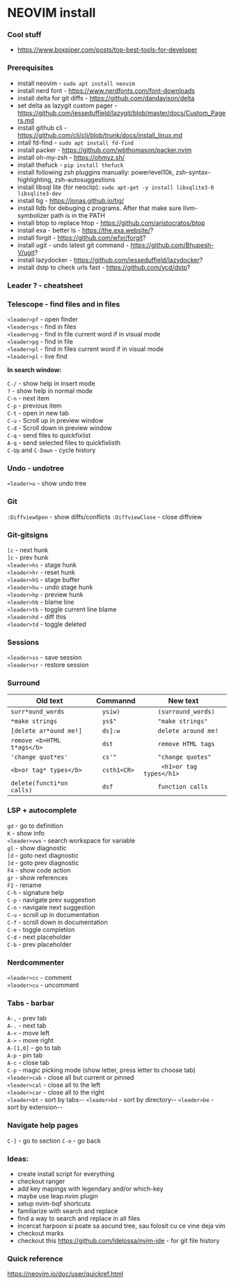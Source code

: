# NEOVIM install

### Cool stuff
- https://www.boxpiper.com/posts/top-best-tools-for-developer

 ### Prerequisites
- install neovim - `sudo apt install neovim`
- install nerd font - https://www.nerdfonts.com/font-downloads
- install delta for git diffs - https://github.com/dandavison/delta
- set delta as lazygit custom pager - https://github.com/jesseduffield/lazygit/blob/master/docs/Custom_Pagers.md
- install github cli - https://github.com/cli/cli/blob/trunk/docs/install_linux.md
- intall fd-find - `sudo apt install fd-find`
- install packer - https://github.com/wbthomason/packer.nvim
- install oh-my-zsh - https://ohmyz.sh/
- install thefuck - `pip install thefuck`
- install following zsh pluggins manually: powerlevel10k, zsh-syntax-highlighting, zsh-autosuggestions
- install libsql lite (for neoclip): `sudo apt-get -y install libsqlite3-0 libsqlite3-dev`
- install tig - https://jonas.github.io/tig/
- install lldb for debuging c programs. After that make sure llvm-symbolizer path is in the PATH
- install btop to replace htop - https://github.com/aristocratos/btop
- install exa - better ls - https://the.exa.website/?
- install forgit - https://github.com/wfxr/forgit?
- install ugit - undo latest git command - https://github.com/Bhupesh-V/ugit?
- install lazydocker - https://github.com/jesseduffield/lazydocker?
- install dstp to check urls fast - https://github.com/ycd/dstp?

### Leader ? - cheatsheet

### Telescope - find files and in files
`<leader>pf` - open finder  
`<leader>ps` - find in files  
`<leader>pg` - find in file current word if in visual mode  
`<leader>pg` - find in file  
`<leader>pl` - find in files current word if in visual mode  
`<leader>pl` - live find  

**In search window:**

`C-/` - show help in insert mode    
`?` - show help in normal mode    
`C-n` - next item    
`C-p` - previous item    
`C-t` - open in new tab    
`C-u` - Scroll up in preview window    
`C-d` - Scroll down in preview window    
`C-q` - send files to quickfixlist    
`A-q` - send selected files to quickfixlisth    
`C-Up` and `C-Down` - cycle history    

### Undo - undotree
`<leader>u` - show undo tree

### Git
`:DiffviewOpen` - show diffs/conflicts
`:DiffviewClose` - close diffview

### Git-gitsigns
`[c` - next hunk  
`]c` - prev hunk  
`<leader>hs` - stage hunk  
`<leader>hr` - reset hunk  
`<leader>hS` - stage buffer  
`<leader>hu` - undo stage hunk  
`<leader>hp` - preview hunk  
`<leader>hb` - blame line  
`<leader>tb` - toggle current line blame  
`<leader>hd` - diff this  
`<leader>td` - toggle deleted  

### Sessions
`<leader>ss` - save session  
`<leader>sr` - restore session  

### Surround
|Old text                   |      Commannd  |     New text               |
|---------------------------|----------------|----------------------------|
|`surr*ound_words          `|`   ysiw)      `|`     (surround_words)     `|  
|`*make strings            `|`   ys$"       `|`     "make strings"       `|
|`[delete ar*ound me!]     `|`   ds]:w      `|`     delete around me!    `| 
|`remove <b>HTML t*ags</b> `|`   dst        `|`     remove HTML tags     `| 
|`'change quot*es'         `|`   cs'"       `|`     "change quotes"      `| 
|`<b>or tag* types</b>     `|`   csth1<CR>  `|`     <h1>or tag types</h1>`|  
|`delete(functi*on calls)  `|`   dsf        `|`     function calls       `| 

### LSP + autocomplete
`gd` - go to definition  
`K` - show info  
`<leader>vws` - search workspace for variable  
`gl` - show diagnostic  
`[d` - goto next diagnostic  
`]d` - goto prev diagnostic  
`F4` - show code action  
`gr` - show references  
`F2` - rename  
`C-h` - signature help  
`C-p` - navigate prev suggestion  
`C-n` - navigate next suggestion  
`C-u` - scroll up in documentation  
`C-f` - scroll down in documentation  
`C-e` - toggle completion  
`C-d` - next placeholder  
`C-b` - prev placeholder  

### Nerdcommenter
`<leader>cc` - comment  
`<leader>cu` - uncomment

### Tabs - barbar
`A-,` - prev tab  
`A-.` - next tab  
`A-<` - move left  
`A->` - move right  
`A-[1,0]` - go to tab  
`A-p` - pin tab  
`A-c` - close tab  
`C-p` - magic picking mode (show letter, press letter to choose tab)  
`<leader>cab` - close all but current or pinned  
`<leader>cal` - close all to the left  
`<leader>car` - close all to the right  
`<leader>bt` - sort by tabs--
`<leader>bd` - sort by directory--
`<leader>be` - sort by extension--

### Navigate help pages
`C-]` - go to section
`C-o` - go back

### Ideas:
- create install script for everything
- checkout ranger
- add key mapings with legendary and/or which-key
- maybe use leap.nvim plugin
- setup nvim-bqf shortcuts
- familiarize with search and replace
- find a way to search and replace in all files
- incercat harpoon si poate sa ascund tree, sau folosit cu ce vine deja vim
- checkout marks
- checkout this https://github.com/ldelossa/nvim-ide - for git file history

### Quick reference
https://neovim.io/doc/user/quickref.html
